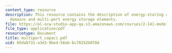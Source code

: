 ```yaml
---
content_type: resource
description: This resource contains the description of energy-storing coupling between
  domains and multi-port energy storage elements.
file: https://ol-ocw-studio-app-qa.s3.amazonaws.com/courses/2-141-modeling-and-simulation-of-dynamic-systems-fall-2006/05dabf31a3e59bed50abbc70252b078d_multiport_capaci.pdf
file_type: application/pdf
resourcetype: Document
title: multiport_capaci.pdf
uid: 05dabf31-a3e5-9bed-50ab-bc70252b078d
---
```

